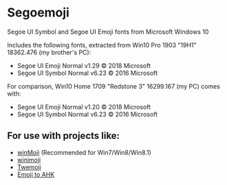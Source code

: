 # Segoemoji
Segoe UI Symbol and Segoe UI Emoji fonts from Microsoft Windows 10

Includes the following fonts, extracted from Win10 Pro 1903 "19H1" 18362.476 (my brother's PC):
- Segoe UI Emoji Normal v1.29 © 2018 Microsoft
- Segoe UI Symbol Normal v6.23 © 2016 Microsoft

For comparison, Win10 Home 1709 "Redstone 3" 16299.167 (my PC) comes with:
- Segoe UI Emoji Normal v1.20 © 2018 Microsoft
- Segoe UI Symbol Normal v6.23 © 2016 Microsoft

## For use with projects like:
- [winMoji](https://github.com/ryanSN/winmoji) (Recommended for Win7/Win8/Win8.1)
- [winimoji](https://github.com/saisandeepvaddi/winimoji)
- [Twemoji](https://github.com/eosrei/twemoji-color-font)
- [Emoji to AHK](https://github.com/alexmick/emoji-to-ahk)
